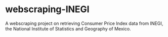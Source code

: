 # webscraping-INEGI
A webscraping project on retrieving Consumer Price Index data from INEGI, the National Institute of Statistics and Geography of Mexico.
